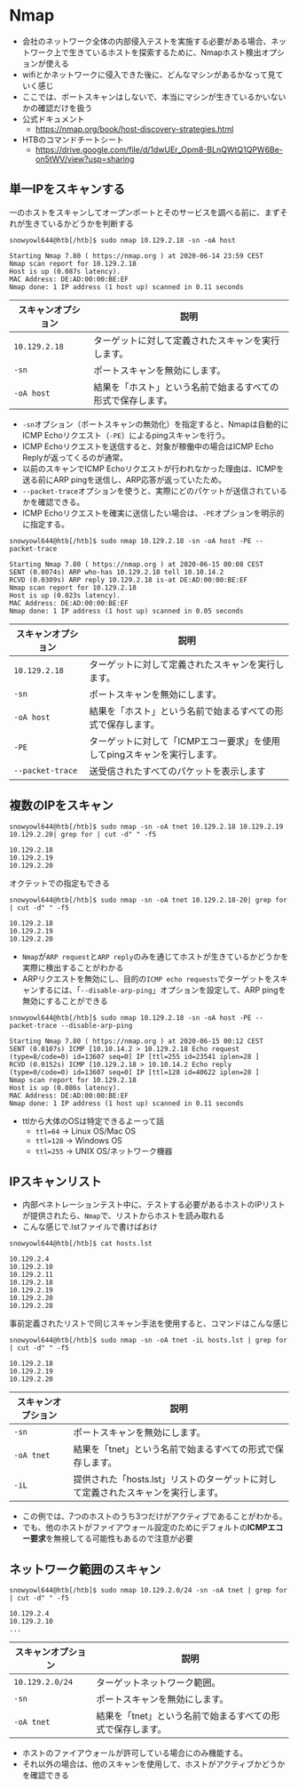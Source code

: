 
# Nmap
- 会社のネットワーク全体の内部侵入テストを実施する必要がある場合、ネットワーク上で生きているホストを探索するために、Nmapホスト検出オプションが使える
- wifiとかネットワークに侵入できた後に、どんなマシンがあるかなって見ていく感じ
- ここでは、ポートスキャンはしないで、本当にマシンが生きているかいないかの確認だけを扱う
- 公式ドキュメント
	- https://nmap.org/book/host-discovery-strategies.html
- HTBのコマンドチートシート
	- https://drive.google.com/file/d/1dwUEr_Opm8-BLnQWtQ1QPW6Be-on5tWV/view?usp=sharing

## 単一IPをスキャンする
一のホストをスキャンしてオープンポートとそのサービスを調べる前に、まずそれが生きているかどうかを判断する
```shell-session
snowyowl644@htb[/htb]$ sudo nmap 10.129.2.18 -sn -oA host 

Starting Nmap 7.80 ( https://nmap.org ) at 2020-06-14 23:59 CEST
Nmap scan report for 10.129.2.18
Host is up (0.087s latency).
MAC Address: DE:AD:00:00:BE:EF
Nmap done: 1 IP address (1 host up) scanned in 0.11 seconds
```

|**スキャンオプション**|**説明**|
|---|---|
|`10.129.2.18`|ターゲットに対して定義されたスキャンを実行します。|
|`-sn`|ポートスキャンを無効にします。|
|`-oA host`|結果を「ホスト」という名前で始まるすべての形式で保存します。|
- `-sn`オプション（ポートスキャンの無効化）を指定すると、Nmapは自動的にICMP Echoリクエスト（`-PE`）によるpingスキャンを行う。
- ICMP Echoリクエストを送信すると、対象が稼働中の場合はICMP Echo Replyが返ってくるのが通常。
- 以前のスキャンでICMP Echoリクエストが行われなかった理由は、ICMPを送る前にARP pingを送信し、ARP応答が返っていたため。
- `--packet-trace`オプションを使うと、実際にどのパケットが送信されているかを確認できる。
- ICMP Echoリクエストを確実に送信したい場合は、`-PE`オプションを明示的に指定する。

```shell-session
snowyowl644@htb[/htb]$ sudo nmap 10.129.2.18 -sn -oA host -PE --packet-trace 

Starting Nmap 7.80 ( https://nmap.org ) at 2020-06-15 00:08 CEST
SENT (0.0074s) ARP who-has 10.129.2.18 tell 10.10.14.2
RCVD (0.0309s) ARP reply 10.129.2.18 is-at DE:AD:00:00:BE:EF
Nmap scan report for 10.129.2.18
Host is up (0.023s latency).
MAC Address: DE:AD:00:00:BE:EF
Nmap done: 1 IP address (1 host up) scanned in 0.05 seconds
```

| **スキャンオプション**    | **説明**                                   |
| ---------------- | ---------------------------------------- |
| `10.129.2.18`    | ターゲットに対して定義されたスキャンを実行します。                |
| `-sn`            | ポートスキャンを無効にします。                          |
| `-oA host`       | 結果を「ホスト」という名前で始まるすべての形式で保存します。           |
| `-PE`            | ターゲットに対して「ICMPエコー要求」を使用してpingスキャンを実行します。 |
| `--packet-trace` | 送受信されたすべてのパケットを表示します                     |

## 複数のIPをスキャン
```shell-session
snowyowl644@htb[/htb]$ sudo nmap -sn -oA tnet 10.129.2.18 10.129.2.19 10.129.2.20| grep for | cut -d" " -f5

10.129.2.18
10.129.2.19
10.129.2.20
```
オクテットでの指定もできる
```shell-session
snowyowl644@htb[/htb]$ sudo nmap -sn -oA tnet 10.129.2.18-20| grep for | cut -d" " -f5

10.129.2.18
10.129.2.19
10.129.2.20
```

- `Nmap`が`ARP request`と`ARP reply`のみを通じてホストが生きているかどうかを実際に検出することがわかる
- ARPリクエストを無効にし、目的の`ICMP echo requests`でターゲットをスキャンするには、「`--disable-arp-ping`」オプションを設定して、ARP pingを無効にすることができる
```shell-session
snowyowl644@htb[/htb]$ sudo nmap 10.129.2.18 -sn -oA host -PE --packet-trace --disable-arp-ping 

Starting Nmap 7.80 ( https://nmap.org ) at 2020-06-15 00:12 CEST
SENT (0.0107s) ICMP [10.10.14.2 > 10.129.2.18 Echo request (type=8/code=0) id=13607 seq=0] IP [ttl=255 id=23541 iplen=28 ]
RCVD (0.0152s) ICMP [10.129.2.18 > 10.10.14.2 Echo reply (type=0/code=0) id=13607 seq=0] IP [ttl=128 id=40622 iplen=28 ]
Nmap scan report for 10.129.2.18
Host is up (0.086s latency).
MAC Address: DE:AD:00:00:BE:EF
Nmap done: 1 IP address (1 host up) scanned in 0.11 seconds
```

- ttlから大体のOSは特定できるよーって話
    - `ttl=64` → Linux OS/Mac OS
    - `ttl=128` → Windows OS
    - `ttl=255` → UNIX OS/ネットワーク機器
## IPスキャンリスト
- 内部ペネトレーションテスト中に、テストする必要があるホストのIPリストが提供されたら、`Nmap`で、リストからホストを読み取れる
- こんな感じで.lstファイルで書けばおけ
```shell-session
snowyowl644@htb[/htb]$ cat hosts.lst

10.129.2.4
10.129.2.10
10.129.2.11
10.129.2.18
10.129.2.19
10.129.2.20
10.129.2.28
```

事前定義されたリストで同じスキャン手法を使用すると、コマンドはこんな感じ
```shell-session
snowyowl644@htb[/htb]$ sudo nmap -sn -oA tnet -iL hosts.lst | grep for | cut -d" " -f5

10.129.2.18
10.129.2.19
10.129.2.20
```

| **スキャンオプション** | **説明**                                        |
| ------------- | --------------------------------------------- |
| `-sn`         | ポートスキャンを無効にします。                               |
| `-oA tnet`    | 結果を「tnet」という名前で始まるすべての形式で保存します。               |
| `-iL`         | 提供された「hosts.lst」リストのターゲットに対して定義されたスキャンを実行します。 |

- この例では、7つのホストのうち3つだけがアクティブであることがわかる。
- でも、他のホストがファイアウォール設定のためにデフォルトの**ICMPエコー要求**を無視してる可能性もあるので注意が必要


## ネットワーク範囲のスキャン
```shell-session
snowyowl644@htb[/htb]$ sudo nmap 10.129.2.0/24 -sn -oA tnet | grep for | cut -d" " -f5

10.129.2.4
10.129.2.10
...
```

| **スキャンオプション**   | **説明**                          |
| --------------- | ------------------------------- |
| `10.129.2.0/24` | ターゲットネットワーク範囲。                  |
| `-sn`           | ポートスキャンを無効にします。                 |
| `-oA tnet`      | 結果を「tnet」という名前で始まるすべての形式で保存します。 |

- ホストのファイアウォールが許可している場合にのみ機能する。
- それ以外の場合は、他のスキャンを使用して、ホストがアクティブかどうかを確認できる

